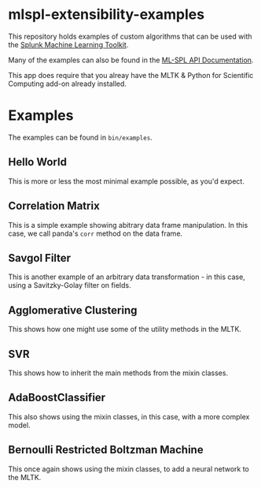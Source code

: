 # mlspl-extensibility-examples

This repository holds examples of custom algorithms that can be used with the [Splunk Machine Learning Toolkit](https://splunkbase.splunk.com/app/2890/).

Many of the examples can also be found in the [ML-SPL API Documentation](https://docs.splunk.com/Documentation/MLApp/latest/API/Introduction).

This app does require that you alreay have the MLTK & Python for Scientific Computing add-on already installed.

# Examples

The examples can be found in `bin/examples`.

## Hello World

This is more or less the most minimal example possible, as you'd expect.

## Correlation Matrix

This is a simple example showing abitrary data frame manipulation. In this case, we call panda's `corr` method on the data frame.

## Savgol Filter

This is another example of an arbitrary data transformation - in this case, using a Savitzky-Golay filter on fields.

## Agglomerative Clustering

This shows how one might use some of the utility methods in the MLTK.

## SVR 

This shows how to inherit the main methods from the mixin classes.

## AdaBoostClassifier

This also shows using the mixin classes, in this case, with a more complex model.

## Bernoulli Restricted Boltzman Machine

This once again shows using the mixin classes, to add a neural network to the MLTK.
